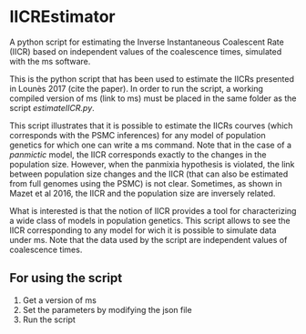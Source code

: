 # IICREstimator
A python script for estimating the Inverse Instantaneous Coalescent Rate (IICR) based on independent values of
the coalescence times, simulated with the ms software.

This is the python script that has been used to estimate the IICRs presented in Lounès 2017 (cite the paper). In order to
run the script, a working compiled version of ms (link to ms) must be placed in the same folder as the script *estimateIICR.py*.

This script illustrates that it is possible to estimate the IICRs courves (which corresponds with the PSMC inferences) for
any model of population genetics for which one can write a ms command. Note that in the case of a *panmictic* model, the
IICR corresponds exactly to the changes in the population size. However, when the panmixia hypothesis is violated, the link
between population size changes and the IICR (that can also be estimated from full genomes using the PSMC) is not clear. 
Sometimes, as shown in Mazet et al 2016, the IICR and the population size are inversely related.

What is interested is that the notion of IICR provides a tool for characterizing a wide class of models in population genetics.
This script allows to see the IICR corresponding to any model for wich it is possible to simulate data under ms. Note that the
data used by the script are independent values of coalescence times.

For using the script
--------------------

1. Get a version of ms
2. Set the parameters by modifying the json file
3. Run the script


